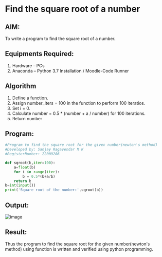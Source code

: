 # Find the square root of a number

## AIM:
To write a program to find the square root of a number.

## Equipments Required:
1. Hardware – PCs
2. Anaconda – Python 3.7 Installation / Moodle-Code Runner

## Algorithm
1. Define a function.
2. Assign number_iters = 100 in the function to perform 100 iteratios.
3. Set i = 0.
4. Calculate  number = 0.5 * (number + a / number) for 100 iterations.
5. Return number

## Program:
```py
#Program to find the square root for the given number(newton's method) using function.
#Developed by: Sanjay Ragavendar M K 
#RegisterNumber: 22009286

def sqroot(b,iter=100):
    a=float(b)
    for i in range(iter):
        b = 0.5*(b+a/b)
    return b
b=int(input())
print('Square root of the number:',sqroot(b))
```

## Output:
![image](https://user-images.githubusercontent.com/91368803/214847764-7522c925-3dda-4ce9-9dbb-a2e3d9e4f4ff.png)


## Result:
Thus the program to find the square root for the given number(newton's method) using function is written and verified using python programming.
